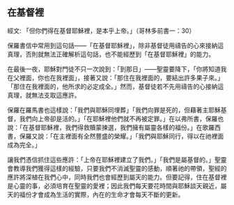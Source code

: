 ## 在基督裡 ##

經文: 「但你們得在基督耶穌裡，是本乎上帝。」（哥林多前書一：30）



保羅書信中常用到這句話——「在基督耶穌裡」，除非基督徒用禱告的心來接納這真理，否則就無法正確解析這句話，也不能經歷到「在基督耶穌裡」的能力。

在最後一夜，耶穌對門徒不只一次說到：「到那日」——聖靈要降下，「你將知道我在父裡面，你也在我裡面」，接著又說：「那住在我裡面的，要結出許多果子來。」「那住在我裡面的，他所求的必定成全。」然而，基督徒若不先用禱告的心接納這真理，就無法支取這應許。

保羅在羅馬書也這樣說：「我們與耶穌同埋葬」「我們向罪是死的，但藉著主耶穌基督，我們向上帝卻是活的。」「在耶穌裡他們就不再被定罪。」在以弗所書，保羅也說：「在基督耶穌裡，我們得救贖蒙揀選，我們擁有屬靈各樣的福份。」在歌羅西書，保羅又說：「在主裡面有全然豐盛的榮耀。」「我們與耶穌同行，得以在祂裡面成為完全。」

讓我們憑信抓住這些應許：「上帝在耶穌裡建立了我們。」「我們是屬基督的。」聖靈會教導我們獲得這樣的經驗，只要我們不消滅聖靈的感動，順著祂的帶領，聖經的應許將深植在我們心中，同時我們也會經歷到屬天的能力。但要記得，住在基督裡是心靈的事，必須培育在聖靈的愛裡；因此我們每天要花時間與耶穌談天親近，屬天的福份才會成為生活的實際，內在的生命才會每天不斷的更新。